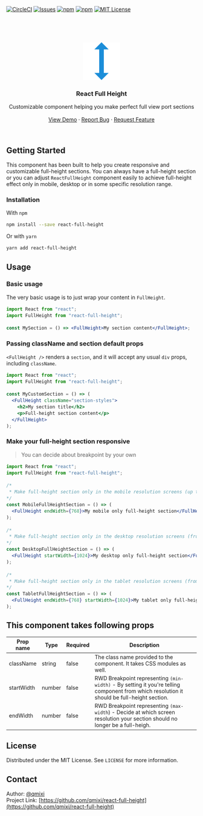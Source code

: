 [![CircleCI](https://circleci.com/gh/qmixi/react-full-height.svg?style=svg)](https://circleci.com/gh/qmixi/react-full-height) [![Issues][issues-shield]][issues-url] [![npm](https://badgen.net/npm/dt/react-full-height)](https://www.npmjs.com/package/react-full-height) [![npm](https://badgen.net/npm/dm/react-full-height)](https://www.npmjs.com/package/react-full-height) [![MIT License][license-shield]][license-url]



<br />
<br />
<br />
<p align="center">
  <a href="https://github.com/qmixi/react-full-height">
    <img src="static/icon.png" alt="Logo" width="100" height="100">
  </a>

  <h3 align="center">React Full Height</h3>

  <p align="center">
    Customizable component helping you make perfect full view port sections
    <br />
    <br />
    <a href="https://qmixi.github.io/react-full-height/demo/">View Demo</a>
    ·
    <a href="https://github.com/qmixi/react-full-height/issues">Report Bug</a>
    ·
    <a href="https://github.com/qmixi/react-full-height/issues">Request Feature</a>
  </p>
</p>
<br />


<!-- GETTING STARTED -->
## Getting Started

This component has been built to help you create responsive and customizable full-height sections. You can always have a full-height section or you can adjust `ReactFullHeight` component easily to achieve full-height effect only in mobile, desktop or in some specific resolution range.

### Installation

With `npm`
```sh
npm install --save react-full-height
```
Or with `yarn`
```sh
yarn add react-full-height
```

<!-- USAGE EXAMPLES -->
## Usage

### Basic usage

The very basic usage is to just wrap your content in `FullHeight`.

```jsx
import React from "react";
import FullHeight from "react-full-height";

const MySection = () => <FullHeight>My section content</FullHeight>;
```

### Passing className and section default props
`<FullHeight />` renders a `section`, and it will accept any usual `div` props, including `className`.

```jsx
import React from "react";
import FullHeight from "react-full-height";

const MyCustomSection = () => (
  <FullHeight className="section-styles">
    <h2>My section title</h2>
    <p>Full-height section content</p>
  </FullHeight>
);
```

### Make your full-height section responsive
> You can decide about breakpoint by your own

```jsx
import React from "react";
import FullHeight from "react-full-height";

/*
 * Make full-height section only in the mobile resolution screens (up to 768px)
*/
const MobileFullHeightSection = () => (
  <FullHeight endWidth={768}>My mobile only full-height section</FullHeight>
);

/*
 * Make full-height section only in the desktop resolution screens (from 1024px)
*/
const DesktopFullHeightSection = () => (
  <FullHeight startWidth={1024}>My desktop only full-height section</FullHeight>
);

/*
 * Make full-height section only in the tablet resolution screens (from to 768px to 1024px)
*/
const TabletFullHeightSection = () => (
  <FullHeight endWidth={768} startWidth={1024}>My tablet only full-height section</FullHeight>
);
```


## This component takes following props

| Prop name  | Type | Required | Description  |
| --------- | ---- | -------- | ------------ |
| className | string | false | The class name provided to the component. It takes CSS modules as well. |
startWidth | number | false | RWD Breakpoint representing `(min-width)` - By setting it you're telling component from which resolution it should be full-height section. |
| endWidth | number | false | RWD Breakpoint representing `(max-width`) - Decide at which screen resolution your section should no longer be a full-heigh. 


<!-- LICENSE -->
## License

Distributed under the MIT License. See `LICENSE` for more information.


<!-- CONTACT -->
## Contact
Author: [@qmixi](https://github.com/qmixi)
<br/>
Project Link: [https://github.com/qmixi/react-full-height](https://github.com/qmixi/react-full-height)


[forks-shield]: https://img.shields.io/github/forks/qmixi/react-full-height.svg?style=flat-square
[forks-url]: https://github.com/qmixi/react-full-height/network/members
[issues-shield]: https://img.shields.io/github/issues/qmixi/react-full-height.svg?style=flat-square
[issues-url]: https://github.com/qmixi/react-full-height/issues
[license-shield]: https://img.shields.io/github/license/qmixi/react-full-height.svg?style=flat-square
[license-url]: https://github.com/qmixi/react-full-height/blob/master/LICENSE.txt